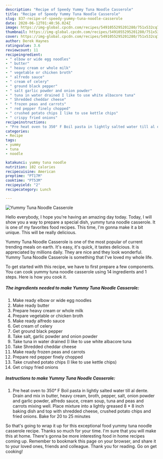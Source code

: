 ```yaml
---
description: "Recipe of Speedy Yummy Tuna Noodle Casserole"
title: "Recipe of Speedy Yummy Tuna Noodle Casserole"
slug: 837-recipe-of-speedy-yummy-tuna-noodle-casserole
date: 2020-06-12T01:40:56.024Z
image: https://img-global.cpcdn.com/recipes/5491055295201280/751x532cq70/yummy-tuna-noodle-casserole-recipe-main-photo.jpg
thumbnail: https://img-global.cpcdn.com/recipes/5491055295201280/751x532cq70/yummy-tuna-noodle-casserole-recipe-main-photo.jpg
cover: https://img-global.cpcdn.com/recipes/5491055295201280/751x532cq70/yummy-tuna-noodle-casserole-recipe-main-photo.jpg
author: Derek Haynes
ratingvalue: 3.6
reviewcount: 11
recipeingredient:
- " elbow or wide egg noodles"
- " butter"
- " heavy cream or whole milk"
- " vegetable or chicken broth"
- " alfredo sauce"
- " cream of celery"
- " ground black pepper"
- " salt garlic powder and onion powder"
- " tuna in water drained I like to use white albacore tuna"
- " Shredded cheddar cheese"
- " frozen peas and carrots"
- " red pepper finely chopped"
- " crushed potato chips I like to use kettle chips"
- " crispy fried onions"
recipeinstructions:
- "Pre heat oven to 350° F Boil pasta in lightly salted water till al dente. Drain and mix in butter, heavy cream, broth, pepper, salt, onion powder and garlic powder, alfredo sauce, cream soup, tuna and peas and carrots mixing well. Place mixture into a lightly greased 8 * 8 inch baking dish and top with shredded cheese, crushed potato chips and fried onions. Bake for 20 to 25 minutes"
categories:
- Recipe
tags:
- yummy
- tuna
- noodle

katakunci: yummy tuna noodle 
nutrition: 102 calories
recipecuisine: American
preptime: "PT17M"
cooktime: "PT53M"
recipeyield: "2"
recipecategory: Lunch

---
```



![Yummy Tuna Noodle Casserole](https://img-global.cpcdn.com/recipes/5491055295201280/751x532cq70/yummy-tuna-noodle-casserole-recipe-main-photo.jpg)

Hello everybody, I hope you're having an amazing day today. Today, I will show you a way to prepare a special dish, yummy tuna noodle casserole. It is one of my favorites food recipes. This time, I'm gonna make it a bit unique. This will be really delicious.



Yummy Tuna Noodle Casserole is one of the most popular of current trending meals on earth. It's easy, it's quick, it tastes delicious. It is appreciated by millions daily. They are nice and they look wonderful. Yummy Tuna Noodle Casserole is something that I've loved my whole life.


To get started with this recipe, we have to first prepare a few components. You can cook yummy tuna noodle casserole using 14 ingredients and 1 steps. Here is how you cook it.

<!--inarticleads1-->

##### The ingredients needed to make Yummy Tuna Noodle Casserole:

1. Make ready  elbow or wide egg noodles
1. Make ready  butter
1. Prepare  heavy cream or whole milk
1. Prepare  vegetable or chicken broth
1. Make ready  alfredo sauce
1. Get  cream of celery
1. Get  ground black pepper
1. Take  salt, garlic powder and onion powder
1. Take  tuna in water drained (I like to use white albacore tuna
1. Take  Shredded cheddar cheese
1. Make ready  frozen peas and carrots
1. Prepare  red pepper finely chopped
1. Take  crushed potato chips (I like to use kettle chips)
1. Get  crispy fried onions




<!--inarticleads2-->

##### Instructions to make Yummy Tuna Noodle Casserole:

1. Pre heat oven to 350° F Boil pasta in lightly salted water till al dente. Drain and mix in butter, heavy cream, broth, pepper, salt, onion powder and garlic powder, alfredo sauce, cream soup, tuna and peas and carrots mixing well. Place mixture into a lightly greased 8 * 8 inch baking dish and top with shredded cheese, crushed potato chips and fried onions. Bake for 20 to 25 minutes




So that's going to wrap it up for this exceptional food yummy tuna noodle casserole recipe. Thanks so much for your time. I'm sure that you will make this at home. There's gonna be more interesting food in home recipes coming up. Remember to bookmark this page on your browser, and share it to your loved ones, friends and colleague. Thank you for reading. Go on get cooking!
